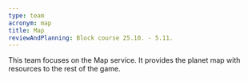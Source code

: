 ```yaml
---
type: team
acronym: map
title: Map
reviewAndPlanning: Block course 25.10. - 5.11.
---
```


This team focuses on the Map service. It provides the planet map with resources to the rest of the game.